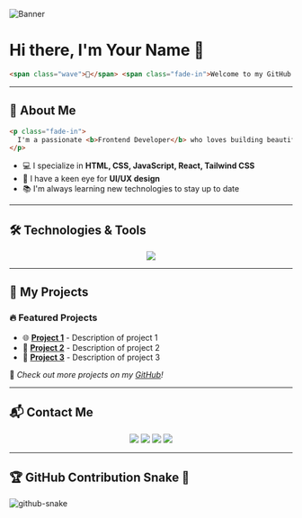 ![Banner]([https://your-banner-url.com/banner.png](https://files.oaiusercontent.com/file-7a599M18F1FDgUsR9GDgGp?se=2025-03-13T19%3A46%3A27Z&sp=r&sv=2024-08-04&sr=b&rscc=max-age%3D604800%2C%20immutable%2C%20private&rscd=attachment%3B%20filename%3D0e875a91-90b2-4bb1-a54c-2ec187556d0a.webp&sig=9kd6Sw2wthWXhcV2c03fFVvyh7hYQwW8mmQqP3uD9TE%3D))

# Hi there, I'm **Your Name** 👋

```html
<span class="wave">👋</span> <span class="fade-in">Welcome to my GitHub profile!</span>
```

---

## 🚀 About Me

```html
<p class="fade-in">
  I'm a passionate <b>Frontend Developer</b> who loves building beautiful and interactive web experiences.
</p>
```

- 💻 I specialize in **HTML, CSS, JavaScript, React, Tailwind CSS**
- 🎨 I have a keen eye for **UI/UX design**
- 📚 I'm always learning new technologies to stay up to date

---

## 🛠️ Technologies & Tools

<p align="center">
  <img src="https://skillicons.dev/icons?i=html,css,js,ts,react,nextjs,tailwind,bootstrap,git,github,vscode" />
</p>

---

## 📂 My Projects

### 🔥 Featured Projects
- 🌐 **[Project 1](https://github.com/yourusername/project1)** - Description of project 1
- 🚀 **[Project 2](https://github.com/yourusername/project2)** - Description of project 2
- 🎨 **[Project 3](https://github.com/yourusername/project3)** - Description of project 3

📌 *Check out more projects on my [GitHub](https://github.com/yourusername?tab=repositories)!*

---

## 📬 Contact Me

<p align="center">
  <a href="https://www.facebook.com/yourusername" target="_blank"><img src="https://img.shields.io/badge/Facebook-%231877F2.svg?&style=for-the-badge&logo=facebook&logoColor=white" /></a>
  <a href="https://zalo.me/yourusername" target="_blank"><img src="https://img.shields.io/badge/Zalo-%230073E6.svg?&style=for-the-badge&logo=zalo&logoColor=white" /></a>
  <a href="https://www.instagram.com/yourusername" target="_blank"><img src="https://img.shields.io/badge/Instagram-%23E4405F.svg?&style=for-the-badge&logo=instagram&logoColor=white" /></a>
  <a href="mailto:yourname@gmail.com" target="_blank"><img src="https://img.shields.io/badge/Gmail-D14836?style=for-the-badge&logo=gmail&logoColor=white" /></a>
</p>

---

## 🏆 GitHub Contribution Snake 🐍

<picture>
  <source media="(prefers-color-scheme: dark)" srcset="https://raw.githubusercontent.com/tobiasmeyhoefer/tobiasmeyhoefer/output/github-snake-dark.svg" />
  <source media="(prefers-color-scheme: light)" srcset="https://raw.githubusercontent.com/tobiasmeyhoefer/tobiasmeyhoefer/output/github-snake.svg" />
  <img alt="github-snake" src="https://raw.githubusercontent.com/tobiasmeyhoefer/tobiasmeyhoefer/output/github-snake.svg" />
</picture>
